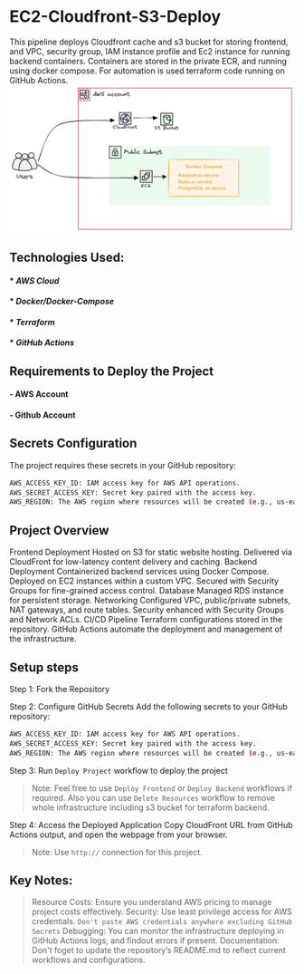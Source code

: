 # EC2-Cloudfront-S3-Deploy
This pipeline deploys Cloudfront cache and s3 bucket for storing frontend, and VPC, security group, IAM instance profile and Ec2 instance for running backend containers. Containers are stored in the private ECR, and running using docker compose. For automation is used terraform code running on GitHub Actions.
![alt text](infrastructure.png)

## Technologies Used:

#### * _AWS Cloud_
#### * _Docker/Docker-Compose_
#### * _Terraform_
#### * _GitHub Actions_

## Requirements to Deploy the Project
#### - AWS Account
#### - Github Account

## Secrets Configuration
The project requires these secrets in your GitHub repository:

```sh
AWS_ACCESS_KEY_ID: IAM access key for AWS API operations.
AWS_SECRET_ACCESS_KEY: Secret key paired with the access key.
AWS_REGION: The AWS region where resources will be created (e.g., us-east-1).
```

## Project Overview
Frontend Deployment
Hosted on S3 for static website hosting.
Delivered via CloudFront for low-latency content delivery and caching.
Backend Deployment
Containerized backend services using Docker Compose.
Deployed on EC2 instances within a custom VPC.
Secured with Security Groups for fine-grained access control.
Database
Managed RDS instance for persistent storage.
Networking
Configured VPC, public/private subnets, NAT gateways, and route tables.
Security enhanced with Security Groups and Network ACLs.
CI/CD Pipeline
Terraform configurations stored in the repository.
GitHub Actions automate the deployment and management of the infrastructure.


## Setup steps
Step 1: Fork the Repository 

Step 2: Configure GitHub Secrets
Add the following secrets to your GitHub repository:
```sh
AWS_ACCESS_KEY_ID: IAM access key for AWS API operations.
AWS_SECRET_ACCESS_KEY: Secret key paired with the access key.
AWS_REGION: The AWS region where resources will be created (e.g., us-east-1).
```

Step 3: Run `Deploy Project` workflow to deploy the project
> Note: Feel free to use `Deploy Frontend` or `Deploy Backend` workflows if required. Also you can use `Delete Resources` workflow to remove whole infrastructure including s3 bucket for terraform backend.

Step 4: Access the Deployed Application
Copy CloudFront URL from GitHub Actions output, and open the webpage from your browser.
> Note: Use `http://` connection for this project.

## Key Notes:
> Resource Costs: Ensure you understand AWS pricing to manage project costs effectively.
> Security: Use least privilege access for AWS credentials. `Don't paste AWS credentials anywhere excluding GitHub Secrets`
> Debugging: You can monitor the infrastructure deploying in GitHub Actions logs, and findout errors if present.
> Documentation: Don't foget to update the repository’s README.md to reflect current workflows and configurations.
